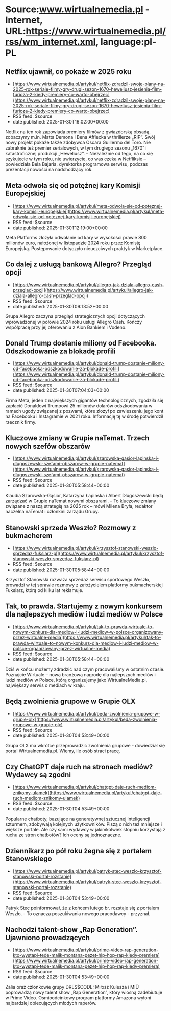 # Source:www.wirtualnemedia.pl - Internet, URL:https://www.wirtualnemedia.pl/rss/wm_internet.xml, language:pl-PL

## Netflix ujawnił, co pokaże w 2025 roku
 - [https://www.wirtualnemedia.pl/artykul/netflix-zdradzil-swoje-plany-na-2025-rok-seriale-filmy-gry-drugi-sezon-1670-heweliusz-jesienia-film-furioza-2-kiedy-premiery-co-warto-obejrzec](https://www.wirtualnemedia.pl/artykul/netflix-zdradzil-swoje-plany-na-2025-rok-seriale-filmy-gry-drugi-sezon-1670-heweliusz-jesienia-film-furioza-2-kiedy-premiery-co-warto-obejrzec)
 - RSS feed: $source
 - date published: 2025-01-30T16:02:00+00:00

Netflix na ten rok zapowiada premiery filmów z gwiazdorską obsadą, zobaczymy m.in. Matta Demona i Bena Afflecka w thrillerze „RIP”. Swój nowy projekt pokaże także zdobywca Oscara Guillermo del Toro. Nie zabraknie też premier serialowych, w tym drugiego sezonu „1670” i katastroficznej produkcji „Heweliusz”. – Niezależnie od tego, na co się szykujecie w tym roku, nie uwierzycie, co was czeka w Netfliksie – powiedziała Bela Bajaria, dyrektorka programowa serwisu, podczas prezentacji nowości na nadchodzący rok.

## Meta odwoła się od potężnej kary Komisji Europejskiej
 - [https://www.wirtualnemedia.pl/artykul/meta-odwola-sie-od-poteznej-kary-komisji-europejskiej](https://www.wirtualnemedia.pl/artykul/meta-odwola-sie-od-poteznej-kary-komisji-europejskiej)
 - RSS feed: $source
 - date published: 2025-01-30T12:19:00+00:00

Meta Platforms złożyła odwołanie od kary w wysokości prawie 800 milionów euro, nałożonej w listopadzie 2024 roku przez Komisję Europejską. Postępowanie dotyczyło nieuczciwych praktyk w Marketplace.

## Co dalej z usługą bankową Allegro? Przegląd opcji
 - [https://www.wirtualnemedia.pl/artykul/allegro-jak-dziala-allegro-cash-przeglad-opcji](https://www.wirtualnemedia.pl/artykul/allegro-jak-dziala-allegro-cash-przeglad-opcji)
 - RSS feed: $source
 - date published: 2025-01-30T09:13:52+00:00

Grupa Allegro zaczyna przegląd strategicznych opcji dotyczących wprowadzonej w połowie 2024 roku usługi Allegro Cash. Kończy współpracę przy jej oferowaniu z Aion Bankiem i Vodeno.

## Donald Trump dostanie miliony od Facebooka. Odszkodowanie za blokadę profili
 - [https://www.wirtualnemedia.pl/artykul/donald-trump-dostanie-miliony-od-facebooka-odszkodowanie-za-blokade-profili](https://www.wirtualnemedia.pl/artykul/donald-trump-dostanie-miliony-od-facebooka-odszkodowanie-za-blokade-profili)
 - RSS feed: $source
 - date published: 2025-01-30T07:04:03+00:00

Firma Meta, jeden z największych gigantów technologicznych, zgodziła się zapłacić Donaldowi Trumpowi 25 milionów dolarów odszkodowania w ramach ugody związanej z pozwami, które złożył po zawieszeniu jego kont na Facebooku i Instagramie w 2021 roku. Informację tę w środę potwierdził rzecznik firmy.

## Kluczowe zmiany w Grupie naTemat. Trzech nowych szefów obszarów
 - [https://www.wirtualnemedia.pl/artykul/szarowska-gasior-lapinska-i-dlugoszewski-szefami-obszarow-w-grupie-natemat](https://www.wirtualnemedia.pl/artykul/szarowska-gasior-lapinska-i-dlugoszewski-szefami-obszarow-w-grupie-natemat)
 - RSS feed: $source
 - date published: 2025-01-30T05:58:44+00:00

Klaudia Szarowska-Gąsior, Katarzyna Łapińska i Albert Długoszewski będą zarządzać w Grupie naTemat nowymi obszarami. – To kluczowe zmiany związane z naszą strategią na 2025 rok – mówi Milena Bryła, redaktor naczelna naTemat i członkini zarządu Grupy.

## Stanowski sprzeda Weszło? Rozmowy z bukmacherem
 - [https://www.wirtualnemedia.pl/artykul/krzysztof-stanowski-weszlo-sprzedaz-fuksiarz-pl](https://www.wirtualnemedia.pl/artykul/krzysztof-stanowski-weszlo-sprzedaz-fuksiarz-pl)
 - RSS feed: $source
 - date published: 2025-01-30T05:58:44+00:00

Krzysztof Stanowski rozważa sprzedaż serwisu sportowego Weszło, prowadzi w tej sprawie rozmowy z założycielem platformy bukmacherskiej Fuksiarz, którą od kilku lat reklamuje.

## Tak, to prawda. Startujemy z nowym konkursem dla najlepszych mediów i ludzi mediów w Polsce
 - [https://www.wirtualnemedia.pl/artykul/tak-to-prawda-wirtuale-to-nowym-konkurs-dla-mediow-i-ludzi-mediow-w-polsce-organizowany-przez-wirtualne-media](https://www.wirtualnemedia.pl/artykul/tak-to-prawda-wirtuale-to-nowym-konkurs-dla-mediow-i-ludzi-mediow-w-polsce-organizowany-przez-wirtualne-media)
 - RSS feed: $source
 - date published: 2025-01-30T05:58:44+00:00

Dziś w końcu możemy zdradzić nad czym pracowaliśmy w ostatnim czasie. Poznajcie Wirtuale – nową branżową nagrodę dla najlepszych mediów i ludzi mediów w Polsce, którą organizujemy jako WirtualneMedia.pl, największy serwis o mediach w kraju.

## Będą zwolnienia grupowe w Grupie OLX
 - [https://www.wirtualnemedia.pl/artykul/beda-zwolnienia-grupowe-w-grupie-olx](https://www.wirtualnemedia.pl/artykul/beda-zwolnienia-grupowe-w-grupie-olx)
 - RSS feed: $source
 - date published: 2025-01-30T04:53:49+00:00

Grupa OLX ma wkrótce przeprowadzić zwolnienia grupowe - dowiedział się portal Wirtualnemedia.pl. Wiemy, ile osób straci pracę.

## Czy ChatGPT daje ruch na stronach mediów? Wydawcy są zgodni
 - [https://www.wirtualnemedia.pl/artykul/chatgpt-daje-ruch-mediom-znikomy-ulamek](https://www.wirtualnemedia.pl/artykul/chatgpt-daje-ruch-mediom-znikomy-ulamek)
 - RSS feed: $source
 - date published: 2025-01-30T04:53:49+00:00

Popularne chatboty, bazujące na generatywnej sztucznej inteligencji szturmem, zdobywają kolejnych użytkowników. Piszą o nich też mniejsze i większe portale. Ale czy sami wydawcy w jakimkolwiek stopniu korzystają z ruchu ze stron chatbotów? Ich oceny są jednoznaczne.

## Dziennikarz po pół roku żegna się z portalem Stanowskiego
 - [https://www.wirtualnemedia.pl/artykul/patryk-stec-weszlo-krzysztof-stanowski-portal-rozstanie](https://www.wirtualnemedia.pl/artykul/patryk-stec-weszlo-krzysztof-stanowski-portal-rozstanie)
 - RSS feed: $source
 - date published: 2025-01-30T04:53:49+00:00

Patryk Stec poinformował, że z końcem lutego br. rozstaje się z portalem Weszło. - To oznacza poszukiwania nowego pracodawcy - przyznał.

## Nachodzi talent-show „Rap Generation”. Ujawniono prowadzących
 - [https://www.wirtualnemedia.pl/artykul/prime-video-rap-generation-kto-wystapi-tede-malik-montana-pezet-hip-hop-rap-kiedy-premiera](https://www.wirtualnemedia.pl/artykul/prime-video-rap-generation-kto-wystapi-tede-malik-montana-pezet-hip-hop-rap-kiedy-premiera)
 - RSS feed: $source
 - date published: 2025-01-30T04:53:49+00:00

Zalia oraz członkowie grupy DRE$$CODE: Miłosz Kulesza i MIÜ poprowadzą nowy talent show „Rap Generation”, który wiosną zadebiutuje w Prime Video. Ośmioodcinkowy program platformy Amazona wyłoni najbardziej obiecujących młodych raperów.

